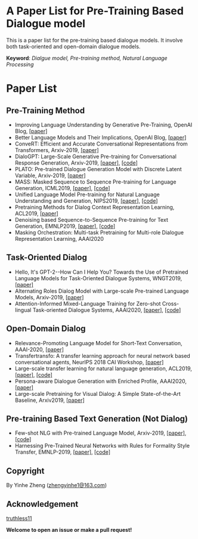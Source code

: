 # A Paper List for Pre-Training Based Dialogue model

This is a paper list for the pre-training based dialogue models. It involve both task-oriented and open-domain dialogue models.

**Keyword**: *Dialgue model, Pre-training method, Natural Language Processing*

# Paper List

## Pre-Training Method

- Improving Language Understanding by Generative Pre-Training, OpenAI Blog, [[paper]](https://s3-us-west-2.amazonaws.com/openai-assets/research-covers/language-unsupervised/language_understanding_paper.pdf)
- Better Language Models and Their Implications, OpenAI Blog, [[paper]](https://cdn.openai.com/better-language-models/language_models_are_unsupervised_multitask_learners.pdf)
- ConveRT: Efficient and Accurate Conversational Representations from Transformers, Arxiv-2019, [[paper]](https://arxiv.org/abs/1911.03688)
- DialoGPT: Large-Scale Generative Pre-training for Conversational Response Generation, Arxiv-2019, [[paper]](https://arxiv.org/abs/1911.00536), [[code]](https://github.com/microsoft/DialoGPT)
- PLATO: Pre-trained Dialogue Generation Model with Discrete Latent Variable, Arxiv-2019, [[paper]](https://arxiv.org/abs/1910.07931)
- MASS: Masked Sequence to Sequence Pre-training for Language Generation, ICML2019, [[paper]](https://arxiv.org/pdf/1905.02450), [[code]](https://github.com/microsoft/MASS)
- Unified Language Model Pre-training for Natural Language Understanding and Generation, NIPS2019, [[paper]](https://arxiv.org/abs/1905.03197), [[code]](https://github.com/microsoft/unilm)
- Pretraining Methods for Dialog Context Representation Learning, ACL2019, [[paper]](https://www.aclweb.org/anthology/P19-1373.pdf)
- Denoising based Sequence-to-Sequence Pre-training for Text Generation, EMNLP2019, [[paper]](https://arxiv.org/abs/1908.08206), [[code]](https://github.com/yuantiku/PoDA)
- Masking Orchestration: Multi-task Pretraining for Multi-role Dialogue Representation Learning, AAAI2020

## Task-Oriented Dialog

- Hello, It's GPT-2--How Can I Help You? Towards the Use of Pretrained Language Models for Task-Oriented Dialogue Systems, WNGT2019, [[paper]](https://arxiv.org/abs/1907.05774)
- Alternating Roles Dialog Model with Large-scale Pre-trained Language Models, Arxiv-2019, [[paper]](https://arxiv.org/abs/1910.03756)
- Attention-Informed Mixed-Language Training for Zero-shot Cross-lingual Task-oriented Dialogue Systems, AAAI2020, [[paper]](https://arxiv.org/pdf/1911.09273.pdf), [[code]](https://github.com/zliucr/mixed-language-training)

## Open-Domain Dialog

- Relevance-Promoting Language Model for Short-Text Conversation, AAAI-2020, [[paper]](https://arxiv.org/abs/1911.11489)
- Transfertransfo: A transfer learning approach for neural network based conversational agents, NeurIPS 2018 CAI Workshop, [[paper]](https://arxiv.org/abs/1901.08149)
- Large-scale transfer learning for natural language generation, ACL2019, [[paper]](https://www.aclweb.org/anthology/P19-1608/), [[code]](https://github.com/atselousov/transformer_chatbot_experiments)
- Persona-aware Dialogue Generation with Enriched Profile, AAAI2020, [[paper]](https://arxiv.org/abs/1901.09672)
- Large-scale Pretraining for Visual Dialog: A Simple State-of-the-Art Baseline, Arxiv2019, [[paper]](https://arxiv.org/abs/1912.02379)

## Pre-training Based Text Generation (Not Dialog)

- Few-shot NLG with Pre-trained Language Model, Arxiv-2019, [[paper]](https://arxiv.org/abs/1904.09521), [[code]](https://github.com/czyssrs/Few-Shot-NLG)
- Harnessing Pre-Trained Neural Networks with Rules for Formality Style Transfer, EMNLP-2019, [[paper]](https://www.aclweb.org/anthology/D19-1365/), [[code]](https://github.com/jimth001/formality_emnlp19)

## Copyright 
By Yinhe Zheng (zhengyinhe1@163.com)

## Acknowledgement
[truthless11](https://github.com/truthless11)

**Welcome to open an issue or make a pull request!**

